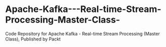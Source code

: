 # Apache-Kafka---Real-time-Stream-Processing-Master-Class-
Code Repository for Apache Kafka - Real-time Stream Processing (Master Class), Published by Packt
